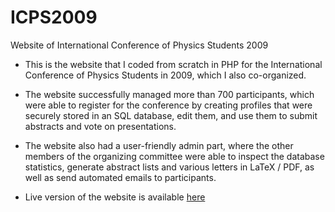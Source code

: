 # ICPS2009
Website of International Conference of Physics Students 2009

* This is the website that I coded from scratch in PHP for the International Conference of Physics Students in 2009, which I also co-organized. 

* The website successfully managed more than 700 participants, which were able to register for the conference by creating profiles that were securely stored in an SQL database, edit them, and use them to submit abstracts and vote on presentations. 

* The website also had a user-friendly admin part, where the other members of the organizing committee were able to inspect the database statistics, generate abstract lists and various letters in LaTeX / PDF, as well as send automated emails to participants. 

* Live version of the website is available [here](http://www2.fizika.org/icps2009)